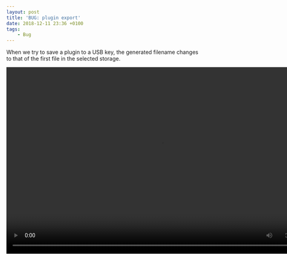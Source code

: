 ```yaml
---
layout: post
title: 'BUG: plugin export'
date: 2018-12-11 23:36 +0100
tags:
    - Bug
---
```

When we try to save a plugin to a USB key, the generated filename changes to that of the first file in the selected storage.

<video width="806" height="488" autoplay loop>
  <source src="https://vjandrea.github.io/assets/bug_plugin_export.mp4" type="video/mp4" />
  Your browser does not support the video tag.
</video>
